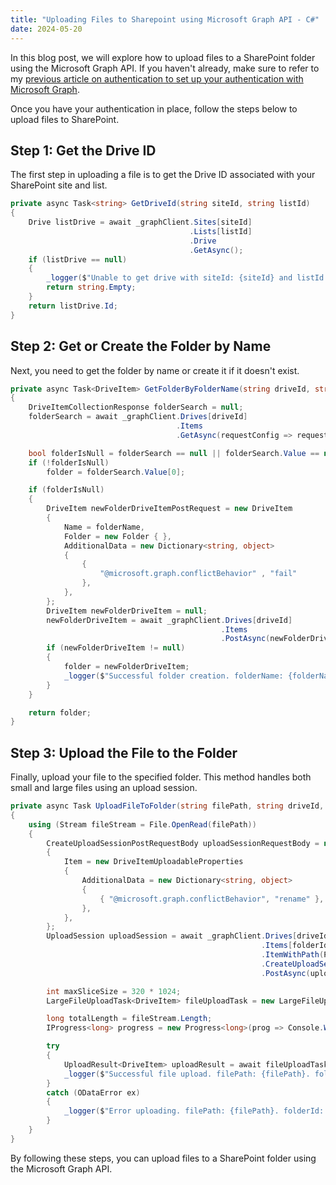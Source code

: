 ```yaml
---
title: "Uploading Files to Sharepoint using Microsoft Graph API - C#"
date: 2024-05-20
---
```

In this blog post, we will explore how to upload files to a SharePoint folder using the Microsoft Graph API. If you haven't already, make sure to refer to my [previous article on authentication to set up your authentication with Microsoft Graph](https://mitchellhein25.github.io/CSharp-and-React-Insights/2024/05/20/Microsoft-Graph-API-Access-Token-Client-Secret.html).

Once you have your authentication in place, follow the steps below to upload files to SharePoint.

## Step 1: Get the Drive ID
The first step in uploading a file is to get the Drive ID associated with your SharePoint site and list.

``` csharp
private async Task<string> GetDriveId(string siteId, string listId)
{
    Drive listDrive = await _graphClient.Sites[siteId]
                                        .Lists[listId]
                                        .Drive
                                        .GetAsync();
    if (listDrive == null)
    {
        _logger($"Unable to get drive with siteId: {siteId} and listId: {listId}", EventLogEntryType.Error);
        return string.Empty;
    }
    return listDrive.Id;
}
```
## Step 2: Get or Create the Folder by Name
Next, you need to get the folder by name or create it if it doesn't exist.

``` csharp
private async Task<DriveItem> GetFolderByFolderName(string driveId, string folderName)
{
    DriveItemCollectionResponse folderSearch = null;
    folderSearch = await _graphClient.Drives[driveId]
                                     .Items
                                     .GetAsync(requestConfig => requestConfig.QueryParameters.Filter = $"Name eq '{folderName}'");

    bool folderIsNull = folderSearch == null || folderSearch.Value == null || folderSearch.Value.Count == 0;
    if (!folderIsNull)
        folder = folderSearch.Value[0];

    if (folderIsNull)
    {
        DriveItem newFolderDriveItemPostRequest = new DriveItem
        {
            Name = folderName,
            Folder = new Folder { },
            AdditionalData = new Dictionary<string, object>
            {
                {
                    "@microsoft.graph.conflictBehavior" , "fail"
                },
            },
        };
        DriveItem newFolderDriveItem = null;
        newFolderDriveItem = await _graphClient.Drives[driveId]
                                               .Items
                                               .PostAsync(newFolderDriveItemPostRequest);
        if (newFolderDriveItem != null)
        {
            folder = newFolderDriveItem;
            _logger($"Successful folder creation. folderName: {folderName}, folderId: {newFolderDriveItem.Id}", EventLogEntryType.Information);
        }
    }

    return folder;
}
```
## Step 3: Upload the File to the Folder
Finally, upload your file to the specified folder. This method handles both small and large files using an upload session.
``` csharp
private async Task UploadFileToFolder(string filePath, string driveId, string folderId)
{
    using (Stream fileStream = File.OpenRead(filePath))
    {
        CreateUploadSessionPostRequestBody uploadSessionRequestBody = new CreateUploadSessionPostRequestBody
        {
            Item = new DriveItemUploadableProperties
            {
                AdditionalData = new Dictionary<string, object>
                {
                    { "@microsoft.graph.conflictBehavior", "rename" }, // fail, replace, or rename
                },
            },
        };
        UploadSession uploadSession = await _graphClient.Drives[driveId]
                                                        .Items[folderId]
                                                        .ItemWithPath(Path.GetFileName(filePath))
                                                        .CreateUploadSession
                                                        .PostAsync(uploadSessionRequestBody);

        int maxSliceSize = 320 * 1024;
        LargeFileUploadTask<DriveItem> fileUploadTask = new LargeFileUploadTask<DriveItem>(uploadSession, fileStream, maxSliceSize, _graphClient.RequestAdapter);

        long totalLength = fileStream.Length;
        IProgress<long> progress = new Progress<long>(prog => Console.WriteLine($"Uploaded {prog} bytes of {totalLength} bytes"));

        try
        {
            UploadResult<DriveItem> uploadResult = await fileUploadTask.UploadAsync(progress);
            _logger($"Successful file upload. filePath: {filePath}. folderId: {folderId}", EventLogEntryType.Information);
        }
        catch (ODataError ex)
        {
            _logger($"Error uploading. filePath: {filePath}. folderId: {folderId}:\n{ex.Error?.Message}", EventLogEntryType.Error);
        }
    }
}
```

By following these steps, you can upload files to a SharePoint folder using the Microsoft Graph API.
